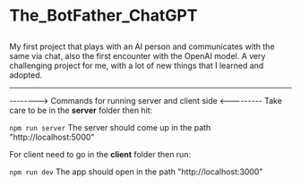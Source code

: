 # The_BotFather_ChatGPT

##
My first project that plays with an AI person and communicates with the same via chat, also the first encounter with the OpenAI model. A very challenging project for me, with a lot of new things that I learned and adopted.

<hr/>

--------> Commands for running server and client side <---------
Take care to be in the <strong>server</strong> folder then hit:

``` npm run server ``` 
The server should come up in the path "http://localhost:5000"


For client need to go in the <strong>client</strong> folder then run:

``` npm run dev ```
The app should open in the path "http://localhost:3000"
